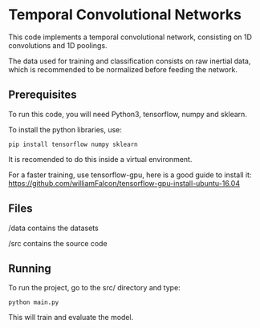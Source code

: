 # Temporal Convolutional Networks

This code implements a temporal convolutional network, consisting on 1D convolutions and 1D poolings.

The data used for training and classification consists on raw inertial data, which is recommended to be normalized before
feeding the network.

## Prerequisites

To run this code, you will need Python3, tensorflow, numpy and sklearn.

To install the python libraries, use:

```
pip install tensorflow numpy sklearn
```

It is recomended to do this inside a virtual environment.

For a faster training, use tensorflow-gpu, here is a good guide to install it: https://github.com/williamFalcon/tensorflow-gpu-install-ubuntu-16.04


## Files

/data contains the datasets

/src contains the source code

## Running

To run the project, go to the src/ directory and type:

```
python main.py
```

This will train and evaluate the model.
